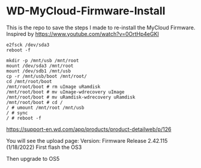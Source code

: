 # WD-MyCloud-Firmware-Install
This is the repo to save the steps I made to re-install the MyCloud Firmware. Inspired by https://www.youtube.com/watch?v=0OrtHp4eGKI

```
e2fsck /dev/sda3
reboot -f
```

```
mkdir -p /mnt/usb /mnt/root
mount /dev/sda3 /mnt/root
mount /dev/sdb1 /mnt/usb
cp -r /mnt/usb/boot /mnt/root/
cd /mnt/root/boot
/mnt/root/boot # rm uImage uRamdisk
/mnt/root/boot # mv uImage-wdrecovery uImage
/mnt/root/boot # mv uRamdisk-wdrecovery uRamdisk
/mnt/root/boot # cd /
/ # umount /mnt/root /mnt/usb
/ # sync
/ # reboot -f
```




https://support-en.wd.com/app/products/product-detailweb/p/126

You will see the upload page:
Version: Firmware Release 2.42.115 (1/18/2022)
First flash the OS3

Then upgrade to OS5
